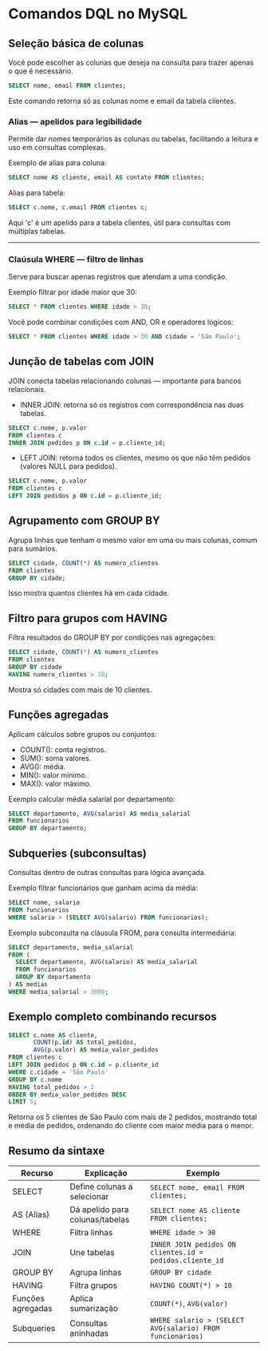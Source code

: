 # Comandos DQL no MySQL

## Seleção básica de colunas

Você pode escolher as colunas que deseja na consulta para trazer apenas o que é necessário.

```sql
SELECT nome, email FROM clientes;
```

Este comando retorna só as colunas nome e email da tabela clientes.

### Alias — apelidos para legibilidade

Permite dar nomes temporários às colunas ou tabelas, facilitando a leitura e uso em consultas complexas.

Exemplo de alias para coluna:

```sql
SELECT nome AS cliente, email AS contato FROM clientes;
```

Alias para tabela:

```sql
SELECT c.nome, c.email FROM clientes c;
```

Aqui 'c' é um apelido para a tabela clientes, útil para consultas com múltiplas tabelas.

***

### Claúsula WHERE — filtro de linhas

Serve para buscar apenas registros que atendam a uma condição.

Exemplo filtrar por idade maior que 30:

```sql
SELECT * FROM clientes WHERE idade > 30;
```

Você pode combinar condições com AND, OR e operadores lógicos:

```sql
SELECT * FROM clientes WHERE idade > 30 AND cidade = 'São Paulo';
```

## Junção de tabelas com JOIN

JOIN conecta tabelas relacionando colunas — importante para bancos relacionais.

- INNER JOIN: retorna só os registros com correspondência nas duas tabelas.

```sql
SELECT c.nome, p.valor
FROM clientes c
INNER JOIN pedidos p ON c.id = p.cliente_id;
```

- LEFT JOIN: retorna todos os clientes, mesmo os que não têm pedidos (valores NULL para pedidos).

```sql
SELECT c.nome, p.valor
FROM clientes c
LEFT JOIN pedidos p ON c.id = p.cliente_id;
```

## Agrupamento com GROUP BY

Agrupa linhas que tenham o mesmo valor em uma ou mais colunas, comum para sumários.

```sql
SELECT cidade, COUNT(*) AS numero_clientes
FROM clientes
GROUP BY cidade;
```

Isso mostra quantos clientes há em cada cidade.

## Filtro para grupos com HAVING

Filtra resultados do GROUP BY por condições nas agregações:

```sql
SELECT cidade, COUNT(*) AS numero_clientes
FROM clientes
GROUP BY cidade
HAVING numero_clientes > 10;
```

Mostra só cidades com mais de 10 clientes.

## Funções agregadas

Aplicam cálculos sobre grupos ou conjuntos:

- COUNT(): conta registros.
- SUM(): soma valores.
- AVG(): média.
- MIN(): valor mínimo.
- MAX(): valor máximo.

Exemplo calcular média salarial por departamento:

```sql
SELECT departamento, AVG(salario) AS media_salarial
FROM funcionarios
GROUP BY departamento;
```

## Subqueries (subconsultas)

Consultas dentro de outras consultas para lógica avançada.

Exemplo filtrar funcionários que ganham acima da média:

```sql
SELECT nome, salario
FROM funcionarios
WHERE salario > (SELECT AVG(salario) FROM funcionarios);
```

Exemplo subconsulta na cláusula FROM, para consulta intermediária:

```sql
SELECT departamento, media_salarial
FROM (
  SELECT departamento, AVG(salario) AS media_salarial
  FROM funcionarios
  GROUP BY departamento
) AS medias
WHERE media_salarial > 3000;
```

## Exemplo completo combinando recursos

```sql
SELECT c.nome AS cliente,
       COUNT(p.id) AS total_pedidos,
       AVG(p.valor) AS media_valor_pedidos
FROM clientes c
LEFT JOIN pedidos p ON c.id = p.cliente_id
WHERE c.cidade = 'São Paulo'
GROUP BY c.nome
HAVING total_pedidos > 2
ORDER BY media_valor_pedidos DESC
LIMIT 5;
```

Retorna os 5 clientes de São Paulo com mais de 2 pedidos, mostrando total e média de pedidos, ordenando do cliente com maior média para o menor.

## Resumo da sintaxe

| Recurso        | Explicação                  | Exemplo                         |
|----------------|----------------------------|--------------------------------|
| SELECT         | Define colunas a selecionar | `SELECT nome, email FROM clientes;` |
| AS (Alias)     | Dá apelido para colunas/tabelas | `SELECT nome AS cliente FROM clientes;` |
| WHERE          | Filtra linhas              | `WHERE idade > 30`              |
| JOIN           | Une tabelas                | `INNER JOIN pedidos ON clientes.id = pedidos.cliente_id` |
| GROUP BY       | Agrupa linhas              | `GROUP BY cidade`               |
| HAVING         | Filtra grupos              | `HAVING COUNT(*) > 10`          |
| Funções agregadas | Aplica sumarização       | `COUNT(*)`, `AVG(valor)`        |
| Subqueries     | Consultas aninhadas        | `WHERE salario > (SELECT AVG(salario) FROM funcionarios)` |

